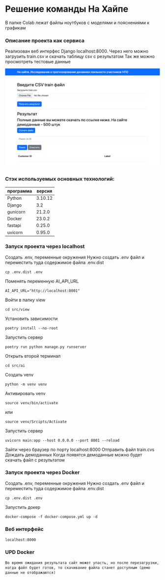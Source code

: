 # Решение команды На Хайпе

В папке Colab лежат файлы ноутбуков с моделями и пояснениями к графикам

### Описание проекта как сервиса

Реализован веб интерфес Django localhost:8000.
Через него можно загрузить train.csv и скачать таблицу csv с результатом
Так же можно просмотреть тестовые данные

![alt text](https://github.com/eslupmi101/hack_na_hype/blob/ba258c27243eedcd68a40a71031f7f252d107fff/%D1%81%D0%BA%D1%80%D0%B8%D0%BD.png)

### Стэк используемых основных технологий:

| программа                     | версия |
|-------------------------------|--------|
| Python                        | 3.10.12|
| Django                        | 3.2    |
| gunicorn                      | 21.2.0 |
| Docker                        | 23.0.2 |
| fastapi                       | 0.25.0 |
| uvicorn                       | 0.95.0 | 

### Запуск проекта через localhost

Создать .env, переменные окружения
Нужно создать .env файл и переместить туда содержимое файла .env.dist
```
cp .env.dist .env
```

Поменять переменную AI_API_URL
```
AI_API_URL="http://localhost:8001" 
```

Войти в папку view
```
cd src/view
```

Установить зависимости
```
poetry install --no-root
```

Запустить сервер
```
poetry run python manage.py runserver
```

Открыть второй терминал
```
cd src/ai
```

Создать venv
```
python -m venv venv
```

Активировать venv
```
source venv/bin/activate
```
или
```
source venv/Srcipts/Activate
```

Запустить сервер
```
uvicorn main:app --host 0.0.0.0 --port 8001 --reload
```

Зайти через браузер по порту localhost:8000
Отправить файл train.cvs
Дождать демоданных
Когда появятся демоданные можно будет скачать файл с результатом

### Запуск проекта через Docker

Создать .env, переменные окружения
Нужно создать .env файл и переместить туда содержимое файла .env.dist
```
cp .env.dist .env
```

Запустить докер
```
docker-compose -f docker-compose.yml up -d
```

### Веб интерфейс
```
localhost:8000
```

### UPD Docker
```
Во время ожидания результата сайт может упасть, но после перезагрузки, когда файл будет готов, то скачивание файла станет доступным (демо данные не отображаются)
```